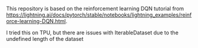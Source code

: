 This repository is based on the reinforcement learning DQN tutorial from https://lightning.ai/docs/pytorch/stable/notebooks/lightning_examples/reinforce-learning-DQN.html. 

I tried this on TPU, but there are issues with IterableDataset due to the undefined length of the dataset